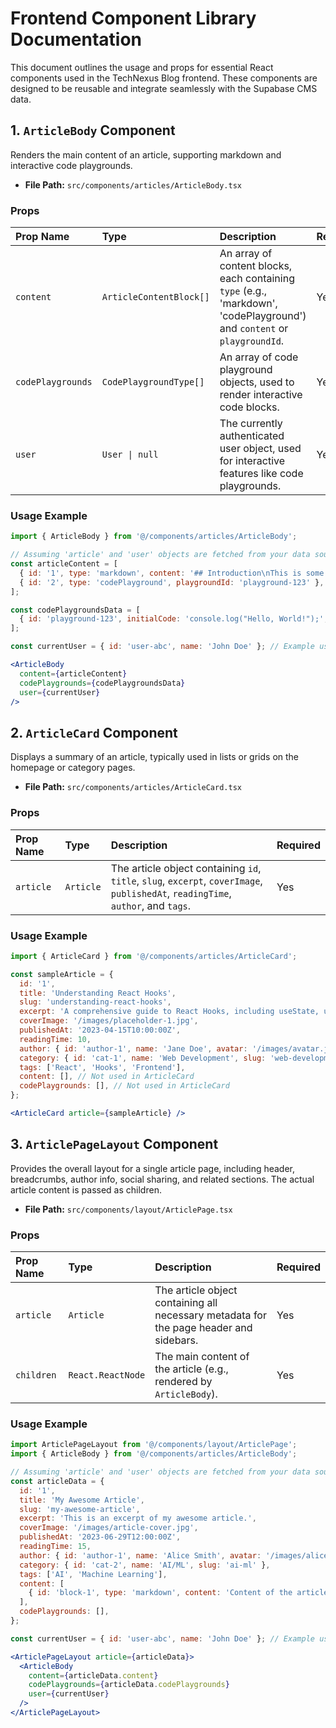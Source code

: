 # Frontend Component Library Documentation

This document outlines the usage and props for essential React components used in the TechNexus Blog frontend. These components are designed to be reusable and integrate seamlessly with the Supabase CMS data.

## 1. `ArticleBody` Component

Renders the main content of an article, supporting markdown and interactive code playgrounds.

- **File Path:** `src/components/articles/ArticleBody.tsx`

### Props

| Prop Name       | Type                                  | Description                                                              | Required |
| :-------------- | :------------------------------------ | :----------------------------------------------------------------------- | :------- |
| `content`       | `ArticleContentBlock[]`               | An array of content blocks, each containing `type` (e.g., 'markdown', 'codePlayground') and `content` or `playgroundId`. | Yes      |
| `codePlaygrounds` | `CodePlaygroundType[]`                | An array of code playground objects, used to render interactive code blocks. | Yes      |
| `user`          | `User \| null`                        | The currently authenticated user object, used for interactive features like code playgrounds. | Yes      |

### Usage Example

```jsx
import { ArticleBody } from '@/components/articles/ArticleBody';

// Assuming 'article' and 'user' objects are fetched from your data source
const articleContent = [
  { id: '1', type: 'markdown', content: '## Introduction\nThis is some **markdown** content.' },
  { id: '2', type: 'codePlayground', playgroundId: 'playground-123' },
];

const codePlaygroundsData = [
  { id: 'playground-123', initialCode: 'console.log("Hello, World!");', language: 'javascript', expectedOutput: 'Hello, World!\n' },
];

const currentUser = { id: 'user-abc', name: 'John Doe' }; // Example user object

<ArticleBody 
  content={articleContent} 
  codePlaygrounds={codePlaygroundsData} 
  user={currentUser} 
/>
```

## 2. `ArticleCard` Component

Displays a summary of an article, typically used in lists or grids on the homepage or category pages.

- **File Path:** `src/components/articles/ArticleCard.tsx`

### Props

| Prop Name | Type      | Description                                                              | Required |
| :-------- | :-------- | :----------------------------------------------------------------------- | :------- |
| `article` | `Article` | The article object containing `id`, `title`, `slug`, `excerpt`, `coverImage`, `publishedAt`, `readingTime`, `author`, and `tags`. | Yes      |

### Usage Example

```jsx
import { ArticleCard } from '@/components/articles/ArticleCard';

const sampleArticle = {
  id: '1',
  title: 'Understanding React Hooks',
  slug: 'understanding-react-hooks',
  excerpt: 'A comprehensive guide to React Hooks, including useState, useEffect, and custom hooks.',
  coverImage: '/images/placeholder-1.jpg',
  publishedAt: '2023-04-15T10:00:00Z',
  readingTime: 10,
  author: { id: 'author-1', name: 'Jane Doe', avatar: '/images/avatar.jpg', bio: 'Frontend Developer' },
  category: { id: 'cat-1', name: 'Web Development', slug: 'web-development' },
  tags: ['React', 'Hooks', 'Frontend'],
  content: [], // Not used in ArticleCard
  codePlaygrounds: [], // Not used in ArticleCard
};

<ArticleCard article={sampleArticle} />
```

## 3. `ArticlePageLayout` Component

Provides the overall layout for a single article page, including header, breadcrumbs, author info, social sharing, and related sections. The actual article content is passed as children.

- **File Path:** `src/components/layout/ArticlePage.tsx`

### Props

| Prop Name | Type      | Description                                                              | Required |
| :-------- | :-------- | :----------------------------------------------------------------------- | :------- |
| `article` | `Article` | The article object containing all necessary metadata for the page header and sidebars. | Yes      |
| `children` | `React.ReactNode` | The main content of the article (e.g., rendered by `ArticleBody`). | Yes      |

### Usage Example

```jsx
import ArticlePageLayout from '@/components/layout/ArticlePage';
import { ArticleBody } from '@/components/articles/ArticleBody';

// Assuming 'article' and 'user' objects are fetched from your data source
const articleData = {
  id: '1',
  title: 'My Awesome Article',
  slug: 'my-awesome-article',
  excerpt: 'This is an excerpt of my awesome article.',
  coverImage: '/images/article-cover.jpg',
  publishedAt: '2023-06-29T12:00:00Z',
  readingTime: 15,
  author: { id: 'author-1', name: 'Alice Smith', avatar: '/images/alice.jpg', bio: 'Tech Writer' },
  category: { id: 'cat-2', name: 'AI/ML', slug: 'ai-ml' },
  tags: ['AI', 'Machine Learning'],
  content: [
    { id: 'block-1', type: 'markdown', content: 'Content of the article goes here...' },
  ],
  codePlaygrounds: [],
};

const currentUser = { id: 'user-abc', name: 'John Doe' }; // Example user object

<ArticlePageLayout article={articleData}>
  <ArticleBody 
    content={articleData.content} 
    codePlaygrounds={articleData.codePlaygrounds} 
    user={currentUser} 
  />
</ArticlePageLayout>
